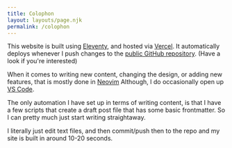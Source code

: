 ```yaml
---
title: Colophon
layout: layouts/page.njk
permalink: /colophon
---
```


This website is built using [Eleventy](https://www.11ty.dev/), and hosted via [Vercel](https://vercel.com). It automatically deploys whenever I push changes to the [public GitHub repository](https://github.com/chrishannah/eleven). (Have a look if you're interested)

When it comes to writing new content, changing the design, or adding new features, that is mostly done in [Neovim](https://neovim.io/) Although, I do occasionally open up [VS Code](https://code.visualstudio.com/).

The only automation I have set up in terms of writing content, is that I have a few scripts that create a draft post file that has some basic frontmatter. So I can pretty much just start writing straightaway.

I literally just edit text files, and then commit/push then to the repo and my site is built in around 10-20 seconds.
